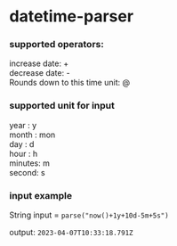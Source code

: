 # datetime-parser
### supported operators:

increase date: + <br>
decrease date: - <br>
Rounds down to this time unit: @ <br>
### supported unit for input

year : y <br>
month : mon <br>
day : d <br>
hour : h <br>
minutes: m <br>
second: s <br>
### input example <br>

String input = `parse("now()+1y+10d-5m+5s")` <br>

output: `2023-04-07T10:33:18.791Z`
